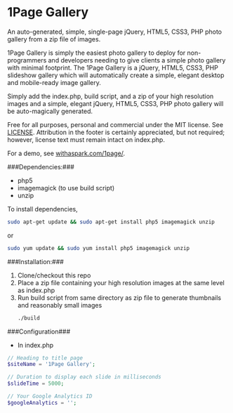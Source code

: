 1Page Gallery
=============

An auto-generated, simple, single-page jQuery, HTML5, CSS3, PHP photo gallery from a zip file of images.

1Page Gallery is simply the easiest photo gallery to deploy for non-programmers and developers needing to give clients a simple photo gallery with minimal footprint. The 1Page Gallery is a jQuery, HTML5, CSS3, PHP slideshow gallery which will automatically create a simple, elegant desktop and mobile-ready image gallery.

Simply add the index.php, build script, and a zip of your high resolution images and a simple,
elegant jQuery, HTML5, CSS3, PHP photo gallery will be auto-magically generated.

Free for all purposes, personal and commercial under the MIT license. See [LICENSE](LICENSE). Attribution in the footer is certainly appreciated, but not required; however, license text must remain intact on index.php.

For a demo, see [withaspark.com/1page/](http://withaspark.com/1page/).



###Dependencies:###
- php5
- imagemagick (to use build script)
- unzip

To install dependencies,

```sh
sudo apt-get update && sudo apt-get install php5 imagemagick unzip
```
or
```sh
sudo yum update && sudo yum install php5 imagemagick unzip
```

###Installation:###
1. Clone/checkout this repo
2. Place a zip file containing your high resolution images at the same level as index.php
3. Run build script from same directory as zip file to generate thumbnails and reasonably small images
   ```sh
   ./build
   ```

###Configuration###
- In index.php
```php
// Heading to title page
$siteName = '1Page Gallery';

// Duration to display each slide in milliseconds
$slideTime = 5000;

// Your Google Analytics ID
$googleAnalytics = '';
```
